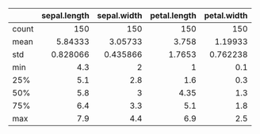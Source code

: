 |       |   sepal.length |   sepal.width |   petal.length |   petal.width |
|:------|---------------:|--------------:|---------------:|--------------:|
| count |     150        |    150        |       150      |    150        |
| mean  |       5.84333  |      3.05733  |         3.758  |      1.19933  |
| std   |       0.828066 |      0.435866 |         1.7653 |      0.762238 |
| min   |       4.3      |      2        |         1      |      0.1      |
| 25%   |       5.1      |      2.8      |         1.6    |      0.3      |
| 50%   |       5.8      |      3        |         4.35   |      1.3      |
| 75%   |       6.4      |      3.3      |         5.1    |      1.8      |
| max   |       7.9      |      4.4      |         6.9    |      2.5      |